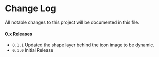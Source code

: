 # Change Log
All notable changes to this project will be documented in this file.


#### 0.x Releases
- `0.1.1` Updated the shape layer behind the icon image to be dynamic.
- `0.1.0` Initial Release
